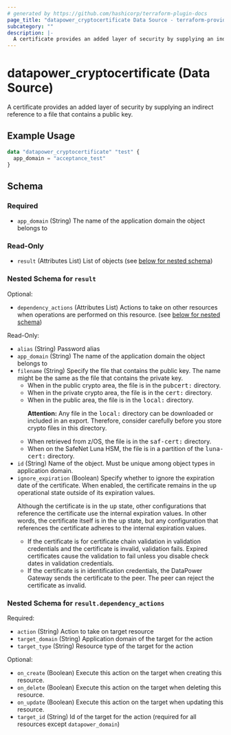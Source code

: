 ```yaml
---
# generated by https://github.com/hashicorp/terraform-plugin-docs
page_title: "datapower_cryptocertificate Data Source - terraform-provider-datapower"
subcategory: ""
description: |-
  A certificate provides an added layer of security by supplying an indirect reference to a file that contains a public key.
---
```


# datapower_cryptocertificate (Data Source)

A certificate provides an added layer of security by supplying an indirect reference to a file that contains a public key.

## Example Usage

```terraform
data "datapower_cryptocertificate" "test" {
  app_domain = "acceptance_test"
}
```

<!-- schema generated by tfplugindocs -->
## Schema

### Required

- `app_domain` (String) The name of the application domain the object belongs to

### Read-Only

- `result` (Attributes List) List of objects (see [below for nested schema](#nestedatt--result))

<a id="nestedatt--result"></a>
### Nested Schema for `result`

Optional:

- `dependency_actions` (Attributes List) Actions to take on other resources when operations are performed on this resource. (see [below for nested schema](#nestedatt--result--dependency_actions))

Read-Only:

- `alias` (String) Password alias
- `app_domain` (String) The name of the application domain the object belongs to
- `filename` (String) Specify the file that contains the public key. The name might be the same as the file that contains the private key. <ul><li>When in the public crypto area, the file is in the <tt>pubcert:</tt> directory.</li><li>When in the private crypto area, the file is in the <tt>cert:</tt> directory.</li><li>When in the public area, the file is in the <tt>local:</tt> directory. <p><b>Attention:</b> Any file in the <tt>local:</tt> directory can be downloaded or included in an export. Therefore, consider carefully before you store crypto files in this directory.</p></li><li>When retrieved from z/OS, the file is in the <tt>saf-cert:</tt> directory.</li><li>When on the SafeNet Luna HSM, the file is in a partition of the <tt>luna-cert:</tt> directory.</li></ul>
- `id` (String) Name of the object. Must be unique among object types in application domain.
- `ignore_expiration` (Boolean) Specify whether to ignore the expiration date of the certificate. When enabled, the certificate remains in the <tt>up</tt> operational state outside of its expiration values. <p>Although the certificate is in the <tt>up</tt> state, other configurations that reference the certificate use the internal expiration values. In other words, the certificate itself is in the <tt>up</tt> state, but any configuration that references the certificate adheres to the internal expiration values.</p><ul><li>If the certificate is for certificate chain validation in validation credentials and the certificate is invalid, validation fails. Expired certificates cause the validation to fail unless you disable check dates in validation credentials.</li><li>If the certificate is in identification credentials, the DataPower Gateway sends the certificate to the peer. The peer can reject the certificate as invalid.</li></ul>

<a id="nestedatt--result--dependency_actions"></a>
### Nested Schema for `result.dependency_actions`

Required:

- `action` (String) Action to take on target resource
- `target_domain` (String) Application domain of the target for the action
- `target_type` (String) Resource type of the target for the action

Optional:

- `on_create` (Boolean) Execute this action on the target when creating this resource.
- `on_delete` (Boolean) Execute this action on the target when deleting this resource.
- `on_update` (Boolean) Execute this action on the target when updating this resource.
- `target_id` (String) Id of the target for the action (required for all resources except `datapower_domain`)

